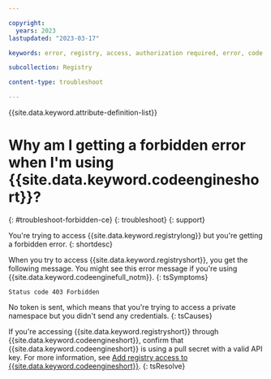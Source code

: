 ```yaml
---

copyright:
  years: 2023
lastupdated: "2023-03-17"

keywords: error, registry, access, authorization required, error, code engine, forbidden

subcollection: Registry

content-type: troubleshoot

---
```


{{site.data.keyword.attribute-definition-list}}

# Why am I getting a forbidden error when I'm using {{site.data.keyword.codeengineshort}}?
{: #troubleshoot-forbidden-ce}
{: troubleshoot}
{: support}

You're trying to access {{site.data.keyword.registrylong}} but you're getting a forbidden error.
{: shortdesc}

When you try to access {{site.data.keyword.registryshort}}, you get the following message. You might see this error message if you're using {{site.data.keyword.codeenginefull_notm}}.
{: tsSymptoms}

`Status code 403 Forbidden`

No token is sent, which means that you're trying to access a private namespace but you didn't send any credentials.
{: tsCauses}

If you're accessing {{site.data.keyword.registryshort}} through {{site.data.keyword.codeengineshort}}, confirm that {{site.data.keyword.codeengineshort}} is using a pull secret with a valid API key. For more information, see [Add registry access to {{site.data.keyword.codeengineshort}}](/docs/codeengine?topic=codeengine-add-registry#add-registry-access-ce).
{: tsResolve}
